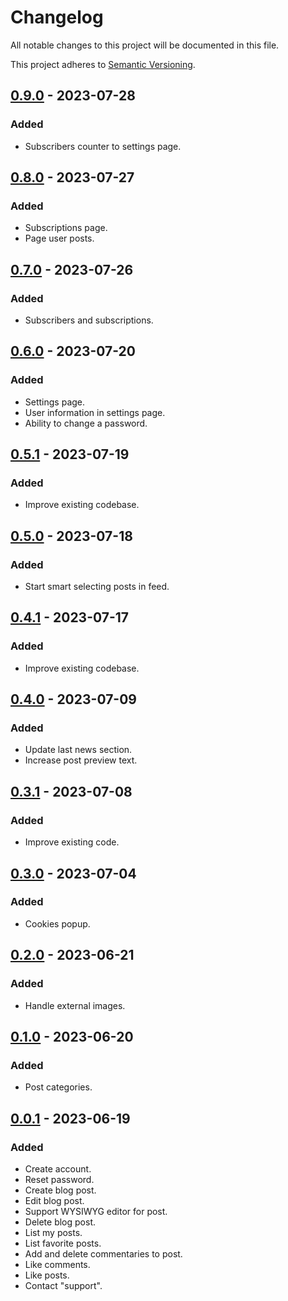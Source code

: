 # Changelog

All notable changes to this project will be documented in this file.

This project adheres to [Semantic Versioning](https://semver.org/spec/v2.0.0.html).

[0.9.0]: https://github.com/AivGitHub/qworpa/releases/tag/v0.9.0

## [0.9.0] - 2023-07-28

### Added

- Subscribers counter to settings page.

[0.8.0]: https://github.com/AivGitHub/qworpa/releases/tag/v0.8.0

## [0.8.0] - 2023-07-27

### Added

- Subscriptions page.
- Page user posts.

[0.7.0]: https://github.com/AivGitHub/qworpa/releases/tag/v0.7.0

## [0.7.0] - 2023-07-26

### Added

- Subscribers and subscriptions.

[0.6.0]: https://github.com/AivGitHub/qworpa/releases/tag/v0.6.0

## [0.6.0] - 2023-07-20

### Added

- Settings page.
- User information in settings page.
- Ability to change a password.

[0.5.1]: https://github.com/AivGitHub/qworpa/releases/tag/v0.5.1

## [0.5.1] - 2023-07-19

### Added

- Improve existing codebase.

[0.5.0]: https://github.com/AivGitHub/qworpa/releases/tag/v0.5.0

## [0.5.0] - 2023-07-18

### Added

- Start smart selecting posts in feed.

[0.4.1]: https://github.com/AivGitHub/qworpa/releases/tag/v0.4.1

## [0.4.1] - 2023-07-17

### Added

- Improve existing codebase.

[0.4.0]: https://github.com/AivGitHub/qworpa/releases/tag/v0.4.0

## [0.4.0] - 2023-07-09

### Added

- Update last news section.
- Increase post preview text.

[0.3.1]: https://github.com/AivGitHub/qworpa/releases/tag/v0.3.1

## [0.3.1] - 2023-07-08

### Added

- Improve existing code.

[0.3.0]: https://github.com/AivGitHub/qworpa/releases/tag/v0.3.0

## [0.3.0] - 2023-07-04

### Added

- Cookies popup.

[0.2.0]: https://github.com/AivGitHub/qworpa/releases/tag/v0.2.0

## [0.2.0] - 2023-06-21

### Added

- Handle external images.

[0.1.0]: https://github.com/AivGitHub/qworpa/releases/tag/v0.1.0

## [0.1.0] - 2023-06-20

### Added

- Post categories.

[0.0.1]: https://github.com/AivGitHub/qworpa/releases/tag/v0.0.1

## [0.0.1] - 2023-06-19

### Added

- Create account.
- Reset password.
- Create blog post.
- Edit blog post.
- Support WYSIWYG editor for post.
- Delete blog post.
- List my posts.
- List favorite posts.
- Add and delete commentaries to post.
- Like comments.
- Like posts.
- Contact "support".
